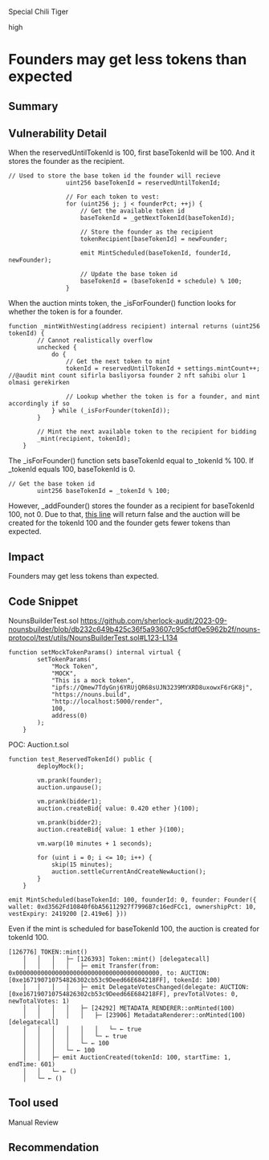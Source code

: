 Special Chili Tiger

high

# Founders may get less tokens than expected

## Summary

## Vulnerability Detail
When the reservedUntilTokenId is 100, first baseTokenId will be 100. And it stores the founder as the recipient.
```solidity
// Used to store the base token id the founder will recieve
                uint256 baseTokenId = reservedUntilTokenId;

                // For each token to vest:
                for (uint256 j; j < founderPct; ++j) {
                    // Get the available token id
                    baseTokenId = _getNextTokenId(baseTokenId);

                    // Store the founder as the recipient
                    tokenRecipient[baseTokenId] = newFounder;

                    emit MintScheduled(baseTokenId, founderId, newFounder);

                    // Update the base token id
                    baseTokenId = (baseTokenId + schedule) % 100;
                }
```
When the auction mints token, the _isForFounder() function looks for whether the token is for a founder.
```solidity
function _mintWithVesting(address recipient) internal returns (uint256 tokenId) {
        // Cannot realistically overflow
        unchecked {
            do {
                // Get the next token to mint
                tokenId = reservedUntilTokenId + settings.mintCount++; //@audit mint count sifirla basliyorsa founder 2 nft sahibi olur 1 olmasi gerekirken

                // Lookup whether the token is for a founder, and mint accordingly if so
            } while (_isForFounder(tokenId));
        }

        // Mint the next available token to the recipient for bidding
        _mint(recipient, tokenId);
    }
```
The _isForFounder() function sets baseTokenId equal to _tokenId % 100. If _tokenId equals 100, baseTokenId is 0. 
```solidity
// Get the base token id
        uint256 baseTokenId = _tokenId % 100;
```

However, _addFounder() stores the founder as a recipient for baseTokenId 100, not 0. Due to that, [this line](https://github.com/sherlock-audit/2023-09-nounsbuilder/blob/db232c649b425c36f5a93607c95cfdf0e5962b2f/nouns-protocol/src/token/Token.sol#L268-L269) will return false and the auction will be created for the tokenId 100 and the founder gets fewer tokens than expected.
## Impact
Founders may get less tokens than expected.
## Code Snippet

NounsBuilderTest.sol
https://github.com/sherlock-audit/2023-09-nounsbuilder/blob/db232c649b425c36f5a93607c95cfdf0e5962b2f/nouns-protocol/test/utils/NounsBuilderTest.sol#L123-L134
```solidity
function setMockTokenParams() internal virtual {
        setTokenParams(
            "Mock Token",
            "MOCK",
            "This is a mock token",
            "ipfs://Qmew7TdyGnj6YRUjQR68sUJN3239MYXRD8uxowxF6rGK8j",
            "https://nouns.build",
            "http://localhost:5000/render",
            100,
            address(0)
        );
    }
```

POC:
Auction.t.sol
```solidity
function test_ReservedTokenId() public {
        deployMock();

        vm.prank(founder);
        auction.unpause();

        vm.prank(bidder1);
        auction.createBid{ value: 0.420 ether }(100);

        vm.prank(bidder2);
        auction.createBid{ value: 1 ether }(100);

        vm.warp(10 minutes + 1 seconds);

        for (uint i = 0; i <= 10; i++) {
            skip(15 minutes);
            auction.settleCurrentAndCreateNewAuction();
        }
    }
```

```solidity
emit MintScheduled(baseTokenId: 100, founderId: 0, founder: Founder({ wallet: 0xd3562Fd10840f6bA56112927f7996B7c16edFCc1, ownershipPct: 10, vestExpiry: 2419200 [2.419e6] }))
```

Even if the mint is scheduled for baseTokenId 100, the auction is created for tokenId 100.
```solidity
[126776] TOKEN::mint()
    │   │   │   ├─ [126393] Token::mint() [delegatecall]
    │   │   │   │   ├─ emit Transfer(from: 0x0000000000000000000000000000000000000000, to: AUCTION: [0xe167190710754826302cb53c9Deed66E684218FF], tokenId: 100)
    │   │   │   │   ├─ emit DelegateVotesChanged(delegate: AUCTION: [0xe167190710754826302cb53c9Deed66E684218FF], prevTotalVotes: 0, newTotalVotes: 1)
    │   │   │   │   ├─ [24292] METADATA_RENDERER::onMinted(100)
    │   │   │   │   │   ├─ [23906] MetadataRenderer::onMinted(100) [delegatecall]
    │   │   │   │   │   │   └─ ← true
    │   │   │   │   │   └─ ← true
    │   │   │   │   └─ ← 100
    │   │   │   └─ ← 100
    │   │   ├─ emit AuctionCreated(tokenId: 100, startTime: 1, endTime: 601)
    │   │   └─ ← ()
    │   └─ ← ()
```

## Tool used

Manual Review

## Recommendation
